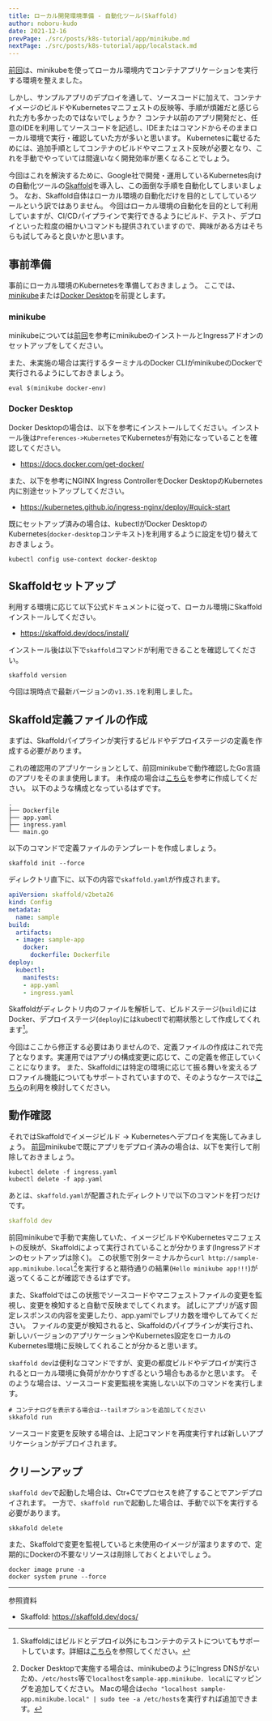 ```yaml
---
title: ローカル開発環境準備 - 自動化ツール(Skaffold)
author: noboru-kudo
date: 2021-12-16
prevPage: ./src/posts/k8s-tutorial/app/minikube.md
nextPage: ./src/posts/k8s-tutorial/app/localstack.md
---
```


[前回](/containers/k8s/tutorial/app/minikube/)は、minikubeを使ってローカル環境内でコンテナアプリケーションを実行する環境を整えました。

しかし、サンプルアプリのデプロイを通して、ソースコードに加えて、コンテナイメージのビルドやKubernetesマニフェストの反映等、手順が煩雑だと感じられた方も多かったのではないでしょうか？
コンテナ以前のアプリ開発だと、任意のIDEを利用してソースコードを記述し、IDEまたはコマンドからそのままローカル環境で実行・確認していた方が多いと思います。
Kubernetesに載せるためには、追加手順としてコンテナのビルドやマニフェスト反映が必要となり、これを手動でやっていては間違いなく開発効率が悪くなることでしょう。

今回はこれを解決するために、Google社で開発・運用しているKubernetes向けの自動化ツールの[Skaffold](https://skaffold.dev/)を導入し、この面倒な手順を自動化してしまいましょう。
なお、Skaffold自体はローカル環境の自動化だけを目的としてしているツールという訳ではありません。
今回はローカル環境の自動化を目的として利用していますが、CI/CDパイプラインで実行できるようにビルド、テスト、デプロイといった粒度の細かいコマンドも提供されていますので、興味がある方はそちらも試してみると良いかと思います。

## 事前準備

事前にローカル環境のKubernetesを準備しておきましょう。
ここでは、[minikube](https://minikube.sigs.k8s.io/)または[Docker Desktop](https://docs.docker.com/desktop/kubernetes/)を前提とします。

### minikube
minikubeについては[前回](/containers/k8s/tutorial/app/minikube/)を参考にminikubeのインストールとIngressアドオンのセットアップをしてください。

また、未実施の場合は実行するターミナルのDocker CLIがminikubeのDockerで実行されるようにしておきましょう。

```shell
eval $(minikube docker-env)
```

### Docker Desktop
Docker Desktopの場合は、以下を参考にインストールしてください。インストール後は`Preferences->Kubernetes`でKubernetesが有効になっていることを確認してください。
- <https://docs.docker.com/get-docker/>

また、以下を参考にNGINX Ingress ControllerをDocker DesktopのKubernetes内に別途セットアップしてください。
- <https://kubernetes.github.io/ingress-nginx/deploy/#quick-start>

既にセットアップ済みの場合は、kubectlがDocker DesktopのKubernetes(`docker-desktop`コンテキスト)を利用するように設定を切り替えておきましょう。

```shell
kubectl config use-context docker-desktop
```

## Skaffoldセットアップ

利用する環境に応じて以下公式ドキュメントに従って、ローカル環境にSkaffoldインストールしてください。

- <https://skaffold.dev/docs/install/>

インストール後は以下で`skaffold`コマンドが利用できることを確認してください。

```shell
skaffold version
```

今回は現時点で最新バージョンの`v1.35.1`を利用しました。

## Skaffold定義ファイルの作成

まずは、Skaffoldパイプラインが実行するビルドやデプロイステージの定義を作成する必要があります。

これの確認用のアプリケーションとして、前回minikubeで動作確認したGo言語のアプリをそのまま使用します。
未作成の場合は[こちら](/containers/k8s/tutorial/app/minikube/#サンプルアプリのデプロイ)を参考に作成してください。
以下のような構成となっているはずです。

```
.
├── Dockerfile
├── app.yaml
├── ingress.yaml
└── main.go
```

以下のコマンドで定義ファイルのテンプレートを作成しましょう。

```shell
skaffold init --force
```

ディレクトリ直下に、以下の内容で`skaffold.yaml`が作成されます。

```yaml
apiVersion: skaffold/v2beta26
kind: Config
metadata:
  name: sample
build:
  artifacts:
  - image: sample-app
    docker:
      dockerfile: Dockerfile
deploy:
  kubectl:
    manifests:
    - app.yaml
    - ingress.yaml
```

Skaffoldがディレクトリ内のファイルを解析して、ビルドステージ(`build`)にはDocker、デプロイステージ(`deploy`)にはkubectlで初期状態として作成してくれます[^1]。
[^1]: Skaffoldにはビルドとデプロイ以外にもコンテナのテストについてもサポートしています。詳細は[こちら](https://skaffold.dev/docs/pipeline-stages/testers/)を参照してください。

今回はここから修正する必要はありませんので、定義ファイルの作成はこれで完了となります。実運用ではアプリの構成変更に応じて、この定義を修正していくことになります。
また、Skaffoldには特定の環境に応じて振る舞いを変えるプロファイル機能についてもサポートされていますので、そのようなケースでは[こちら](https://skaffold.dev/docs/environment/profiles/)の利用を検討してください。

## 動作確認

それではSkaffoldでイメージビルド -> Kubernetesへデプロイを実施してみましょう。
[前回](/containers/k8s/tutorial/app/minikube/#サンプルアプリのデプロイ)minikubeで既にアプリをデプロイ済みの場合は、以下を実行して削除しておきましょう。

```shell
kubectl delete -f ingress.yaml
kubectl delete -f app.yaml
```

あとは、`skaffold.yaml`が配置されたディレクトリで以下のコマンドを打つだけです。

```yaml
skaffold dev
```

前回minikubeで手動で実施していた、イメージビルドやKubernetesマニフェストの反映が、Skaffoldによって実行されていることが分かります(Ingressアドオンのセットアップは除く)。
この状態で別ターミナルから`curl http://sample-app.minikube.local`[^2]を実行すると期待通りの結果(`Hello minikube app!!!`)が返ってくることが確認できるはずです。

[^2]: Docker Desktopで実施する場合は、minikubeのようにIngress DNSがないため、`/etc/hosts`等で`localhost`を`sample-app.minikube.
local`にマッピングを追加してください。
Macの場合は`echo "localhost sample-app.minikube.local" | sudo tee -a /etc/hosts`を実行すれば追加できます。

また、Skaffoldではこの状態でソースコードやマニフェストファイルの変更を監視し、変更を検知すると自動で反映までしてくれます。
試しにアプリが返す固定レスポンスの内容を変更したり、app.yamlでレプリカ数を増やしてみてください。
ファイルの変更が検知されると、Skaffoldのパイプラインが実行され、新しいバージョンのアプリケーションやKubernetes設定をローカルのKubernetes環境に反映してくれることが分かると思います。

`skaffold dev`は便利なコマンドですが、変更の都度ビルドやデプロイが実行されるとローカル環境に負荷がかかりすぎるという場合もあるかと思います。
そのような場合は、ソースコード変更監視を実施しない以下のコマンドを実行します。

```shell
# コンテナログを表示する場合は--tailオプションを追加してください
skkafold run
```

ソースコード変更を反映する場合は、上記コマンドを再度実行すれば新しいアプリケーションがデプロイされます。

## クリーンアップ

`skaffold dev`で起動した場合は、Ctr+Cでプロセスを終了することでアンデプロイされます。
一方で、`skaffold run`で起動した場合は、手動で以下を実行する必要があります。

```shell
skkafold delete
```

また、Skaffoldで変更を監視していると未使用のイメージが溜まりますので、定期的にDockerの不要なリソースは削除しておくとよいでしょう。

```shell
docker image prune -a
docker system prune --force
```

---
参照資料

- Skaffold: <https://skaffold.dev/docs/>
